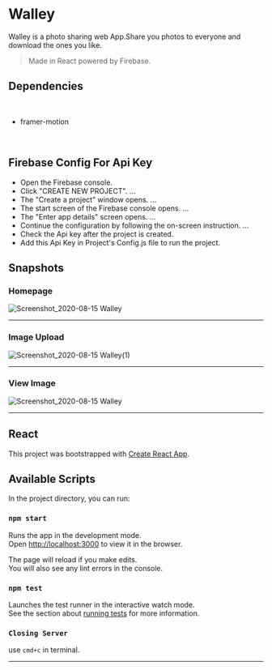# Walley

Walley is a photo sharing web App.Share you photos to everyone and download the ones you like.

> Made in React powered by Firebase.

## Dependencies
<br/>

- framer-motion

<br/>

## Firebase Config For Api Key

- Open the Firebase console.
- Click "CREATE NEW PROJECT". ...
- The "Create a project" window opens. ...
- The start screen of the Firebase console opens. ...
- The "Enter app details" screen opens. ...
- Continue the configuration by following the on-screen instruction. ...
- Check the Api key after the project is created.
- Add this Api Key in Project's Config.js file to run the project.

## Snapshots

### Homepage

![Screenshot_2020-08-15 Walley](https://user-images.githubusercontent.com/51753810/90317674-af4e3900-df48-11ea-89ca-acb17b0cbdec.jpg)
<hr>

### Image Upload
![Screenshot_2020-08-15 Walley(1)](https://user-images.githubusercontent.com/51753810/90317701-d1e05200-df48-11ea-8a36-9081f7da851b.jpg)
<hr>

### View Image
![Screenshot_2020-08-15 Walley](https://user-images.githubusercontent.com/51753810/90317713-e45a8b80-df48-11ea-98f1-bd96bd873cb3.png)

<hr>



## React

This project was bootstrapped with [Create React App](https://github.com/facebook/create-react-app).

## Available Scripts

In the project directory, you can run:

### `npm start`

Runs the app in the development mode.<br />
Open [http://localhost:3000](http://localhost:3000) to view it in the browser.

The page will reload if you make edits.<br />
You will also see any lint errors in the console.

### `npm test`

Launches the test runner in the interactive watch mode.<br />
See the section about [running tests](https://facebook.github.io/create-react-app/docs/running-tests) for more information.

### `Closing Server`

use `cmd+c` in terminal.

<hr>
